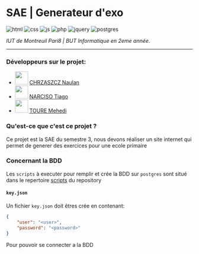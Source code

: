 # SAE | Generateur d'exo
![html](https://img.shields.io/badge/HTML5-E34F26?style=for-the-badge&logo=html5&logoColor=white) ![css](https://img.shields.io/badge/CSS3-1572B6?style=for-the-badge&logo=css3&logoColor=white) ![js](https://img.shields.io/badge/JavaScript-F7DF1E?style=for-the-badge&logo=javascript&logoColor=black) ![php]( 	https://img.shields.io/badge/PHP-777BB4?style=for-the-badge&logo=php&logoColor=white) ![jquery](https://img.shields.io/badge/jQuery-0769AD?style=for-the-badge&logo=jquery&logoColor=white) ![postgres](https://img.shields.io/badge/PostgreSQL-316192?style=for-the-badge&logo=postgresql&logoColor=white)

_IUT de Montreuil Pari8 | BUT Informatique en 2eme année._

---

### Développeurs sur le projet:
- <code><img style="width: 35px; height: 35px" src="https://avatars.githubusercontent.com/u/67024770?v=4"/></code> [CHRZASZCZ Naulan](https://github.com/NaulaN)
- <code><img style="width: 35px; height: 35px" src="https://avatars.githubusercontent.com/u/95338528?v=4"/></code> [NARCISO Tiago](https://github.com/almerion)
- <code><img style="width: 35px; height: 35px" src="https://avatars.githubusercontent.com/u/101273741?v=4"/></code> [TOURE Mehedi](https://github.com/MehediT)

### Qu'est-ce que c'est ce projet ?
Ce projet est la SAE du semestre 3, nous devons réaliser un site internet qui permet de generer des exercices pour une ecole primaire

### Concernant la BDD
Les `scripts` à executer pour remplir et crée la BDD sur `postgres` sont situé dans le repertoire [scripts](https://github.com/DUT-Info-Montreuil/SAE-Generateur-Dexo/tree/main/scripts) du repository 
#### `key.json`
Un fichier `key.json` doit êtres crée en contenant:
```json
{
    "user": "<user>",
    "password": "<password>"
}
```
Pour pouvoir se connecter a la BDD
